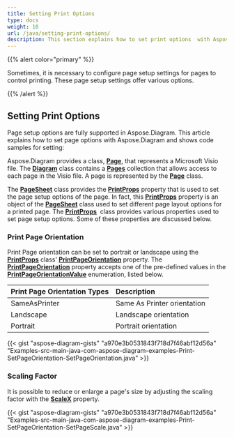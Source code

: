 ```yaml
---
title: Setting Print Options
type: docs
weight: 10
url: /java/setting-print-options/
description: This section explains how to set print options  with Aspose.Diagram.
---
```


{{% alert color="primary" %}}

Sometimes, it is necessary to configure page setup settings for pages to control printing. These page setup settings offer various options.

{{% /alert %}}

## **Setting Print Options**

Page setup options are fully supported in Aspose.Diagram. This article explains how to set page options with Aspose.Diagram and shows code samples for setting:

Aspose.Diagram provides a class, [**Page**](https://reference.aspose.com/diagram/java/com.aspose.diagram/page), that represents a Microsoft Visio file. The [**Diagram**](https://reference.aspose.com/diagram/java/com.aspose.diagram/diagram) class contains a [**Pages**](https://reference.aspose.com/diagram/java/com.aspose.diagram/pagecollection) collection that allows access to each page in the Visio file. A page is represented by the [**Page**](https://reference.aspose.com/diagram/java/com.aspose.diagram/page) class.

The [**PageSheet**](https://reference.aspose.com/diagram/java/com.aspose.diagram/pagesheet) class provides the [**PrintProps**](https://reference.aspose.com/diagram/java/com.aspose.diagram/pagesheet#PrintProps) property that is used to set the page setup options of the page. In fact, this [**PrintProps**](https://reference.aspose.com/diagram/java/com.aspose.diagram/pagesheet#PrintProps) property is an object of the [**PageSheet**](https://reference.aspose.com/diagram/java/com.aspose.diagram/pagesheet) class used to set different page layout options for a printed page. The [**PrintProps**](https://reference.aspose.com/diagram/java/com.aspose.diagram/pagesheet#PrintProps)  class provides various properties used to set page setup options. Some of these properties are discussed below.

### **Print Page Orientation**

Print Page orientation can be set to portrait or landscape using the [**PrintProps**](https://reference.aspose.com/diagram/java/com.aspose.diagram/pagesheet#PrintProps) class' [**PrintPageOrientation**](https://reference.aspose.com/diagram/java/com.aspose.diagram/printprops#PrintPageOrientation) property. The [**PrintPageOrientation**](https://reference.aspose.com/diagram/java/com.aspose.diagram/printprops#PrintPageOrientation) property accepts one of the pre-defined values in the [**PrintPageOrientationValue**](https://reference.aspose.com/diagram/java/com.aspose.diagram/PrintPageOrientationValue) enumeration, listed below.

|**Print Page Orientation Types**|**Description**|
| :- | :- |
|SameAsPrinter|Same As Printer orientation|
|Landscape|Landscape orientation|
|Portrait|Portrait orientation|

{{< gist "aspose-diagram-gists" "a970e3b0531843f718d7f46abf12d56a" "Examples-src-main-java-com-aspose-diagram-examples-Print-SetPageOrientation-SetPageOrientation.java" >}}

### **Scaling Factor**

It is possible to reduce or enlarge a page's size by adjusting the scaling factor with the [**ScaleX**](https://reference.aspose.com/diagram/java/com.aspose.diagram/printprops#ScaleX) property.

{{< gist "aspose-diagram-gists" "a970e3b0531843f718d7f46abf12d56a" "Examples-src-main-java-com-aspose-diagram-examples-Print-SetPageOrientation-SetPageScale.java" >}}
